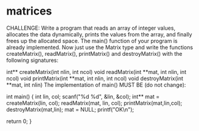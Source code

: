 # matrices

CHALLENGE:
Write a program that reads an array of integer values, allocates the data dynamically, prints the values ​​from the array, and finally frees up the allocated space. The main() function of your program is already implemented. Now just use the Matrix type and write the functions createMatrix(), readMatrix(), printMatrix() and destroyMatrix() with the following signatures:

int** createMatrix(int ​​nlin, int ncol)
void readMatrix(int ​​**mat, int nlin, int ncol)
void printMatrix(int ​​**mat, int nlin, int ncol)
void destroyMatrix(int ​​**mat, int nlin)
The implementation of main() MUST BE (do not change):

int main() {
  int lin, col;
  scanf("%d %d", &lin, &col);
  int** mat = createMatrix(lin, col); 
  readMatrix(mat, lin, col);
  printMatrix(mat,lin,col);
  destroyMatrix(mat,lin);
  mat = NULL;
  printf("OK\n");
  
  return 0;
}
